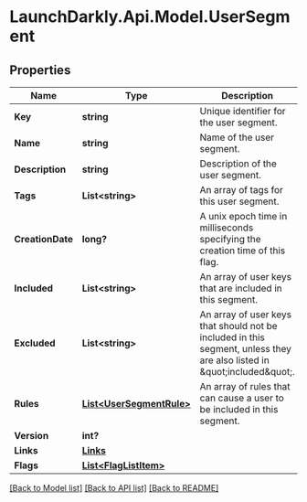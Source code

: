 # LaunchDarkly.Api.Model.UserSegment
## Properties

Name | Type | Description | Notes
------------ | ------------- | ------------- | -------------
**Key** | **string** | Unique identifier for the user segment. | 
**Name** | **string** | Name of the user segment. | 
**Description** | **string** | Description of the user segment. | [optional] 
**Tags** | **List&lt;string&gt;** | An array of tags for this user segment. | [optional] 
**CreationDate** | **long?** | A unix epoch time in milliseconds specifying the creation time of this flag. | 
**Included** | **List&lt;string&gt;** | An array of user keys that are included in this segment. | [optional] 
**Excluded** | **List&lt;string&gt;** | An array of user keys that should not be included in this segment, unless they are also listed in \&quot;included\&quot;. | [optional] 
**Rules** | [**List&lt;UserSegmentRule&gt;**](UserSegmentRule.md) | An array of rules that can cause a user to be included in this segment. | [optional] 
**Version** | **int?** |  | [optional] 
**Links** | [**Links**](Links.md) |  | [optional] 
**Flags** | [**List&lt;FlagListItem&gt;**](FlagListItem.md) |  | [optional] 

[[Back to Model list]](../README.md#documentation-for-models) [[Back to API list]](../README.md#documentation-for-api-endpoints) [[Back to README]](../README.md)

